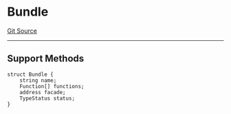 # Bundle
[Git Source](https://github.com/metacontract/mc/blob/df7a49283d8212c99bebd64a186325e91d34c075/resources/devkit/api-reference/core/Bundle.sol)

---------------------
Support Methods
-----------------------


```solidity
struct Bundle {
    string name;
    Function[] functions;
    address facade;
    TypeStatus status;
}
```

